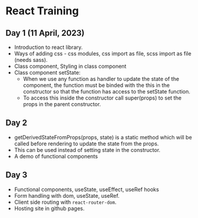 # React Training
## Day 1 (11 April, 2023)
- Introduction to react library.
- Ways of adding css - css modules, css import as file, scss import as file (needs sass).
- Class component, Styling in class component
- Class component setState:
    - When we use any function as handler to update the state of the component, the function must be binded with the this
    in the constructor so that the function has access to the setState function.
    - To access this inside the constructor call super(props) to set the props in the parent constructor.


## Day 2
- getDerivedStateFromProps(props, state) is a static method which will be called before rendering to update the state from the props.
- This can be used instead of setting state in the constructor.
- A demo of functional components


## Day 3
- Functional components, useState, useEffect, useRef hooks
- Form handling with dom, useState, useRef.
- Client side routing with `react-router-dom`.
- Hosting site in github pages.
